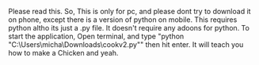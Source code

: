 Please read this. So, This is only for pc, and please dont try to download it on phone, except there is a version of python on mobile. This requires python altho its just a .py file. It doesn't require any adoons for python. To start the application, Open terminal, and type "python "C:\Users\micha\Downloads\cookv2.py"" then hit enter. It will teach you how to make a Chicken and yeah.
